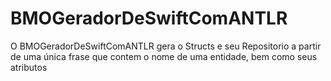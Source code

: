 # BMOGeradorDeSwiftComANTLR
O BMOGeradorDeSwiftComANTLR gera o Structs e seu Repositorio a partir de uma única frase que contem o nome de uma entidade, bem como seus atributos
